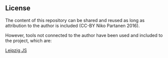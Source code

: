 ## License

The content of this repository can be shared and reused as long as attribution to the author is included (CC-BY Niko Partanen 2016).

However, tools not connected to the author have been used and included to the project, which are:

[Leipzig JS](http://bdchauvette.net/leipzig.js/)
